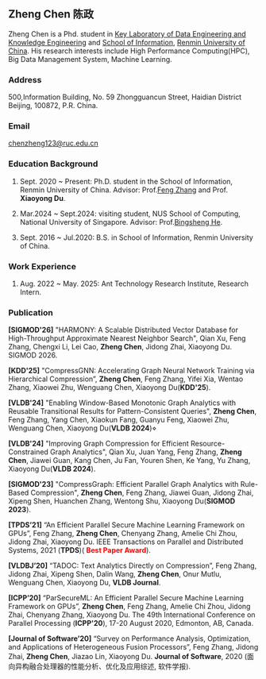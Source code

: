 ## Zheng Chen 陈政

Zheng Chen is a Phd. student in  [Key Laboratory of Data Engineering and Knowledge Engineering](http://deke.ruc.edu.cn/) and [School of Information](http://info.ruc.edu.cn/), [Renmin University of China](http://www.ruc.edu.cn/). His research interests include High Performance Computing(HPC), Big Data Management System, Machine Learning.


### Address

500,Information Building, No. 59 Zhongguancun Street, Haidian District Beijing, 100872, P.R. China.

### Email

[chenzheng123@ruc.edu.cn](chenzheng123@ruc.edu.cn)

### Education Background

1. Sept. 2020 ~ Present: Ph.D. student in the School of Information, Renmin University of China. Advisor:  Prof.[Feng Zhang](https://fengzhangcs.github.io/) and Prof. **Xiaoyong Du**.

2. Mar.2024 ~ Sept.2024: visiting student, NUS School of Computing, National University of Singapore. Advisor: Prof.[Bingsheng He](https://www.comp.nus.edu.sg/~hebs/).

3. Sept. 2016 ~ Jul.2020:  B.S. in School of Information, Renmin University of China.

### Work Experience

1. Aug. 2022 ~ May. 2025: Ant Technology Research Institute, Research Intern.

### Publication

**[SIGMOD'26]** "HARMONY: A Scalable Distributed Vector Database for High-Throughput Approximate Nearest Neighbor Search", Qian Xu, Feng Zhang, Chengxi Li, Lei Cao, **Zheng Chen**, Jidong Zhai, Xiaoyong Du. SIGMOD 2026.

**[KDD'25]** "CompressGNN: Accelerating Graph Neural Network Training via Hierarchical Compression”, **Zheng Chen**, Feng Zhang, Yifei Xia, Wentao Zhang, Xiaowei Zhu, Wenguang Chen,  Xiaoyong Du(**KDD'25**).

**[VLDB'24]** "Enabling Window-Based Monotonic Graph Analytics with Reusable Transitional Results for Pattern-Consistent Queries", **Zheng Chen**, Feng Zhang, Yang Chen, Xiaokun Fang, Guanyu Feng, Xiaowei Zhu, Wenguang Chen, Xiaoyong Du(**VLDB 2024**)⋄

**[VLDB'24]** "Improving Graph Compression for Efficient Resource-Constrained Graph Analytics", Qian Xu, Juan Yang, Feng Zhang, **Zheng Chen**, Jiawei Guan, Kang Chen, Ju Fan, Youren Shen, Ke Yang, Yu Zhang, Xiaoyong Du(**VLDB 2024**).

**[SIGMOD'23]** "CompressGraph: Efficient Parallel Graph Analytics with Rule-Based Compression", **Zheng Chen**, Feng Zhang, Jiawei Guan, Jidong Zhai, Xipeng Shen, Huanchen Zhang, Wentong Shu, Xiaoyong Du(**SIGMOD 2023**).

**[TPDS’21]** “An Efficient Parallel Secure Machine Learning Framework on GPUs”, Feng Zhang, **Zheng Chen**, Chenyang Zhang, Amelie Chi Zhou, Jidong Zhai, Xiaoyong Du. IEEE Transactions on Parallel and Distributed Systems, 2021 (**TPDS**)(<font color="red"> **Best Paper Award**</font>).

**[VLDBJ’20]** “TADOC: Text Analytics Directly on Compression”, Feng Zhang, Jidong Zhai, Xipeng Shen, Dalin Wang, **Zheng Chen**, Onur Mutlu, Wenguang Chen, Xiaoyong Du, **VLDB Journal**.

**[ICPP’20]** “ParSecureML: An Efficient Parallel Secure Machine Learning Framework on GPUs”, **Zheng Chen**, Feng Zhang, Amelie Chi Zhou, Jidong Zhai, Chenyang Zhang, Xiaoyong Du. The 49th International Conference on Parallel Processing (**ICPP'20**), 17-20 August 2020, Edmonton, AB, Canada.

**[Journal of Software’20]** “Survey on Performance Analysis, Optimization, and Applications of Heterogeneous Fusion Processors”, Feng Zhang, Jidong Zhai, **Zheng Chen**, Jiazao Lin, Xiaoyong Du.  **Journal of Software**, 2020 (面向异构融合处理器的性能分析、优化及应用综述, 软件学报).
